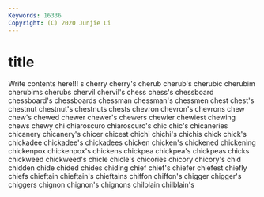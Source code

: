 ```yaml
---
Keywords: 16336
Copyright: (C) 2020 Junjie Li
---
```


# title

Write contents here!!!
s 
cherry
cherry's 
cherub 
cherub's 
cherubic 
cherubim 
cherubims 
cherubs 
chervil 
chervil's 
chess
chess's 
chessboard 
chessboard's 
chessboards 
chessman 
chessman's 
chessmen 
chest 
chest's 
chestnut
chestnut's 
chestnuts 
chests 
chevron 
chevron's 
chevrons 
chew 
chew's 
chewed 
chewer
chewer's 
chewers 
chewier 
chewiest 
chewing 
chews 
chewy 
chi 
chiaroscuro 
chiaroscuro's
chic 
chic's 
chicaneries 
chicanery 
chicanery's 
chicer 
chicest 
chichi 
chichi's 
chichis
chick 
chick's 
chickadee 
chickadee's 
chickadees 
chicken 
chicken's 
chickened 
chickening 
chickenpox
chickenpox's 
chickens 
chickpea 
chickpea's 
chickpeas 
chicks 
chickweed 
chickweed's 
chicle 
chicle's
chicories 
chicory 
chicory's 
chid 
chidden 
chide 
chided 
chides 
chiding 
chief
chief's 
chiefer 
chiefest 
chiefly 
chiefs 
chieftain 
chieftain's 
chieftains 
chiffon 
chiffon's
chigger 
chigger's 
chiggers 
chignon 
chignon's 
chignons 
chilblain 
chilblain's 
